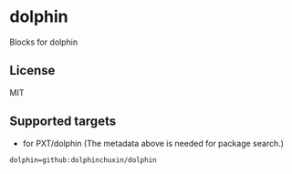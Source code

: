 # dolphin

Blocks for dolphin
## License

MIT

## Supported targets

* for PXT/dolphin
(The metadata above is needed for package search.)

```package
dolphin=github:dolphinchuxin/dolphin
```


